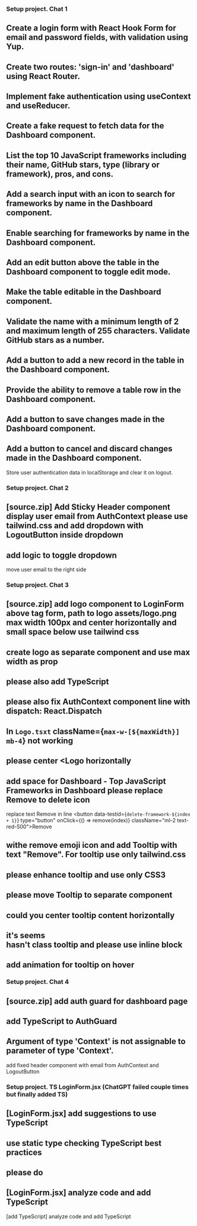 
### Setup project. Chat 1

Create a login form with React Hook Form for email and password fields, with validation using Yup.
---
Create two routes: 'sign-in' and 'dashboard' using React Router.
---
Implement fake authentication using useContext and useReducer.
---
Create a fake request to fetch data for the Dashboard component.
---
List the top 10 JavaScript frameworks including their name, GitHub stars, type (library or framework), pros, and cons.
---
Add a search input with an icon to search for frameworks by name in the Dashboard component.
---
Enable searching for frameworks by name in the Dashboard component.
---
Add an edit button above the table in the Dashboard component to toggle edit mode.
---
Make the table editable in the Dashboard component.
---
Validate the name with a minimum length of 2 and maximum length of 255 characters. Validate GitHub stars as a number.
---
Add a button to add a new record in the table in the Dashboard component.
---
Provide the ability to remove a table row in the Dashboard component.
---
Add a button to save changes made in the Dashboard component.
---
Add a button to cancel and discard changes made in the Dashboard component.
---
Store user authentication data in localStorage and clear it on logout.

### Setup project. Chat 2

[source.zip]
Add Sticky Header component display user email from AuthContext
please use tailwind.css and add dropdown with LogoutButton inside dropdown
---
add logic to toggle dropdown
---
move user email to the right side

### Setup project. Chat 3

[source.zip]
add logo component to LoginForm above tag form, path to logo assets/logo.png
max width 100px
and center horizontally and small space below
use tailwind css
---
create logo as separate component and use max width as prop
---
please also add TypeScript
---
please also fix AuthContext component line with dispatch: React.Dispatch
---
In `Logo.tsxt` className={`max-w-[${maxWidth}] mb-4`} not working
---
please center <Logo horizontally
---
add space for Dashboard - Top JavaScript Frameworks
 in Dashboard
please replace Remove to delete icon
---
replace text Remove in line <button data-testid={`delete-framework-${index + 1}`} type="button" onClick={() => remove(index)} className="ml-2 text-red-500">Remove</button>

withe remove emoji icon and add Tooltip with text "Remove".
For tooltip use only tailwind.css 
---
please enhance tooltip and use only CSS3
---
please move Tooltip to separate component
---
could you center tooltip content horizontally
---
it's seems <div className="relative flex items-center"> hasn't class tooltip
and please use inline block
---
add animation for tooltip on hover
---

### Setup project. Chat 4

[source.zip]
add auth guard for dashboard page
---
add TypeScript to AuthGuard
---
Argument of type 'Context<AuthContextType>' is not assignable to parameter of type 'Context<AuthState>'.
---
add fixed header component with email from AuthContext
and LogoutButton

### Setup project. TS LoginForm.jsx (ChatGPT failed couple times but finally added TS)

[LoginForm.jsx]
add suggestions to use TypeScript
---
use static type checking TypeScript best practices
---
please do
---
[LoginForm.jsx]
analyze code and add TypeScript
---
[add TypeScript]
analyze code and add TypeScript